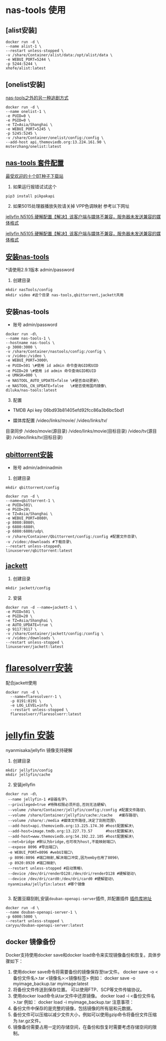 # nas-tools 使用

## [alist安装]

```shell
docker run -d \
--name alist-1 \
--restart unless-stopped \
-v /share/Container/alist/data:/opt/alist/data \
-e WEBUI_PORT=5244 \
-p 5244:5244 \
xhofe/alist:latest
```

## [onelist安装]

[nas-tools之外的另一种追剧方式](https://sleele.com/2020/03/16/%E9%AB%98%E9%98%B6%E6%95%99%E7%A8%8B-%E8%BF%BD%E5%89%A7%E5%85%A8%E6%B5%81%E7%A8%8B%E8%87%AA%E5%8A%A8%E5%8C%96/comment-page-4/)

```shell
docker run -d \
--name onelist-1 \
-e PUID=0 \
-e PGID=0 \
-e TZ=Asia/Shanghai \
-e WEBUI_PORT=5245 \
-p 5245:5245 \
-v /share/Container/onelist/config:/config \
--add-host api.themoviedb.org:13.224.161.90 \
msterzhang/onelist:latest
```

## [nas-tools 套件配置](https://zhuanlan.zhihu.com/p/563493451)

[最受欢迎的十个BT种子下载站](https://www.tianyuu.com/article/detail/id/1564.html)

1. 如果运行报错试试这个

```shell
pip3 install pikpakapi
```

2. 如果5015处理器播放失败请关掉 VPP色调映射 参考以下网址

[jellyfin N5105 硬解配置【解决】该客户端与媒体不兼容，服务器未发送兼容的媒体格式](https://www.bilibili.com/read/cv20154506)

[jellyfin N5105 硬解配置【解决】该客户端与媒体不兼容，服务器未发送兼容的媒体格式](https://www.bilibili.com/read/cv20154506)

## [安装nas-tools](https://hub.docker.com/r/diluka/nas-tools)

*请使用2.9.1版本 admin/password

1. 创建目录

```shell
mkdir nasTools/config
mkdir video #这个目录 nas-tools,qbittorrent,jackett共用
```

## 安装nas-tools
* 账号 admin/password

```shell
docker run -d\
--name nas-tools-1 \
--hostname nas-tools \
-p 3000:3000 \
-v /share/Container/nastools/config:/config \
-v /video:/video \
-e WEBUI_PORT=3000\
-e PUID=501 \#使用 id admin 命令查询GID和UID
-e PGID=20 \#使用 id admin 命令查询GID和UID
-e UMASK=000 \
-e NASTOOL_AUTO_UPDATE=false \#是否自动更新\
-e NASTOOL_CN_UPDATE=false   \#是否使用国内镜像\
diluka/nas-tools:latest
```

3. 配置

* TMDB Api key 
06bd93b81405efd92fcc86a3b6bc5bd1

* 媒体库配置
/video/links/movie/
/video/links/tv/

目录同步
/video/movie(源目录) /video/links/movie(目标目录)
/video/tv(源目录) /video/links/tv(目标目录)

## [qbittorrent安装](https://hub.docker.com/r/linuxserver/qbittorrent)

* 账号 admin/adminadmin

1. 创建目录

```shell
mkdir qbittorrent/config
```

```shell
docker run -d \
--name=qbittorrent-1 \
-e PUID=501\
-e PGID=20\
-e TZ=Asia/Shanghai \
-e WEBUI_PORT=8080\
-p 8080:8080\
-p 6880:6880\
-p 6880:6880/udp\ 
-v /share/Container/Qbittorrent/config:/config #配置文件目录\ 
-v /video:/downloads #下载目录\ 
--restart unless-stopped\ 
linuxserver/qbittorrent:latest
```

## [jackett](https://hub.docker.com/r/linuxserver/jackett)

1. 创建目录

```shell
mkdir jackett/config
```

2. 安装

```shell
docker run -d --name=jackett-1 \
-e PUID=501 \
-e PGID=20 \
-e TZ=Asia/Shanghai \
-e AUTO_UPDATE=true \
-p 9117:9117 \
-v /share/Container/jackett/config:/config \
-v /video:/downloads \
--restart unless-stopped \
linuxserver/jackett:latest
```

# [flaresolverr安装](https://hub.docker.com/r/flaresolverr/flaresolverr)

配合jackett使用

```shell
docker run -d \
  --name=flaresolverr-1 \
  -p 8191:8191 \
  -e LOG_LEVEL=info \
  --restart unless-stopped \
  flaresolverr/flaresolverr:latest
```

# [jellyfin 安装](https://post.smzdm.com/p/apv8gg72/)

nyanmisaka/jellyfin 镜像支持硬解

1. 创建目录

```shell
mkdir jellyfin/config
mkdir jellyfin/cache
```

2. 安装jellyfin

```shell
docker run -d\
 --name jellyfin-1 #容器名字\
 --privileged=true #特殊权限必须开启,否则无法硬解\
 --volume /share/Container/jellyfin/config:/config #配置文件路径\
 --volume /share/Container/jellyfin/cache:/cache   #缓存路径\
 --volume /share/:/media #媒体文件路径,决定了刮削范围\
 --add-host=api.themoviedb.org:13.225.174.30 #host配置解决\
 --add-host=image.tmdb.org:13.227.73.57      #host配置解决\
 --add-host=www.themoviedb.org:54.192.22.105 #host配置解决\
 --net=bridge #默认为bridge,也可改为host,不能映射端口\
 --expose 8096 #导出端口\
 -e WEBUI_PORT=8096 #webUI端口\
 -p 8096:8096 #端口映射,解决端口冲突,因为emby也用了8096\
 -p 8920:8920 #端口映射\
 --restart unless-stopped #启动策略\
 --device /dev/dri/renderD128:/dev/dri/renderD128 #硬解驱动\
 --device /dev/dri/card0:/dev/dri/card0 #硬解驱动\
 nyanmisaka/jellyfin:latest #哪个镜像
 
 ```

3. 配置豆瓣刮削,安装`douban-openapi-server`插件, 并配置插件
   [插件库地址](https://github.com/caryyu/jellyfin-plugin-repo/raw/master/manifest-us.json)
```shell
docker run -d \
--name douban-openapi-server-1 \
-p 6000:5000 \
--restart unless-stopped \
caryyu/douban-openapi-server:latest
```

## docker 镜像备份

Docker支持使用docker save和docker load命令来实现镜像备份和恢复。具体步骤如下：

1. 使用docker save命令将需要备份的镜像保存至tar文件。
   docker save -o <备份文件名>.tar <镜像名>:<镜像标签>
   例如：
   docker save -o myimage_backup.tar myimage:latest
2. 将备份文件传送到保存位置。
   可以使用FTP、SCP等文件传输协议。
3. 使用docker load命令从tar文件中还原镜像。
   docker load -i <备份文件名>.tar
   例如：
   docker load -i myimage_backup.tar
   注意事项：
1. 备份文件中保存的是完整的镜像，包括镜像的所有层和元数据。
2. 备份文件可以压缩以减少文件大小，例如可以使用gzip命令将备份文件压缩为.tar.gz文件。
3. 镜像备份需要占用一定的存储空间，在备份和恢复时需要考虑存储空间的限制。
